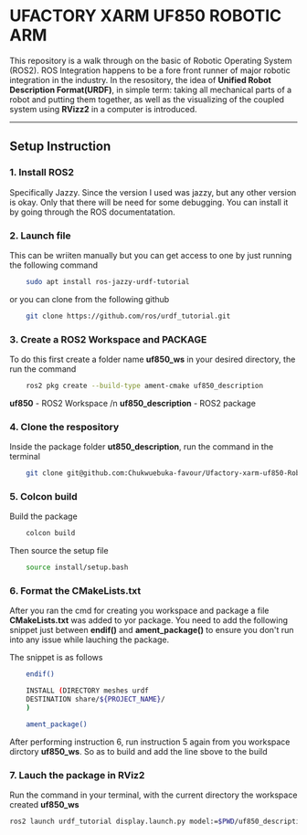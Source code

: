 # UFACTORY XARM UF850 ROBOTIC ARM

This repository is a walk through on the basic of Robotic Operating System (ROS2). ROS Integration happens to be a fore front runner of major robotic integration in the industry. In the resository, the idea of **Unified Robot Description Format(URDF)**, in simple term: taking all mechanical parts of a robot and putting them together, as well as the visualizing of the coupled system using **RVizz2** in a computer is introduced. 

---

## Setup Instruction

### 1. **Install ROS2** 
Specifically Jazzy. Since the version I used was jazzy, but any other version is okay. Only that there will be need for some debugging. You can install it by going through the ROS documentatation.

### 2. **Launch file** 
This can be wriiten manually but you can get access to one by just running the following command

```bash
    sudo apt install ros-jazzy-urdf-tutorial
```
or you can clone from the following github

```bash
    git clone https://github.com/ros/urdf_tutorial.git
```

### 3. **Create a ROS2 Workspace and PACKAGE** 
To do this first create a folder name **uf850_ws** in your desired directory, the run the command
```bash
    ros2 pkg create --build-type ament-cmake uf850_description
```

**uf850** - ROS2 Workspace /n
**uf850_description** - ROS2 package

### 4. Clone the respository
Inside the package folder **ut850_description**, run the command in the terminal
```bash
    git clone git@github.com:Chukwuebuka-favour/Ufactory-xarm-uf850-Robotic-Arm.git
```

### 5. **Colcon build**

Build the package
```bash
    colcon build
```
Then source the setup file
```bash
    source install/setup.bash
```

### 6. Format the CMakeLists.txt
After you ran the cmd for creating you workspace and package a file **CMakeLists.txt** was added to yor package. You need to add the following snippet just between **endif()** and **ament_package()** to ensure you don't run into any issue while lauching the package.

The snippet is as follows

```bash
    endif()

    INSTALL (DIRECTORY meshes urdf
    DESTINATION share/${PROJECT_NAME}/
    )

    ament_package()

```

After performing instruction 6, run instruction 5 again from you workspace dirctory **uf850_ws**. So as to build and add the line sbove to the build

### 7. Lauch the package in RViz2
Run the command in your terminal, with the current directory the workspace created **uf850_ws**
```bash
ros2 launch urdf_tutorial display.launch.py model:=$PWD/uf850_description/urdf/uf850.urdf
```
